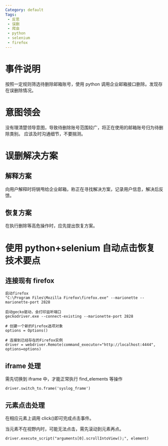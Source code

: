 ```yaml
---
Category: default
Tags: 
 - 反思
 - 误删
 - 爬虫
 - python
 - selenium
 - firefox
---
```


# 事件说明

按照一定规则筛选待删除邮箱账号，使用 python 调用企业邮箱接口删除。发现存在误删除情况。

# 意图领会
没有理清楚领导意图，导致待删除账号范围较广，将正在使用的邮箱账号归为待删除类别。
应该及时沟通细节，不要揣测。

# 误删解决方案
## 解释方案
向用户解释时将锅甩给企业邮箱，称正在寻找解决方案，记录用户信息，解决后反馈。

## 恢复方案
在执行删除等高危操作时，应先提出恢复方案。

# 使用 python+selenium 自动点击恢复技术要点
## 连接现有 firefox
```
启动firefox
"C:\Program Files\Mozilla Firefox\firefox.exe" --marionette --marionette-port 2828

启动gecko驱动，会打印监听端口
geckodriver.exe --connect-existing --marionette-port 2828
```

```
# 创建一个新的Firefox选项对象  
options = Options()  
  
# 连接到已经存在的Firefox实例  
driver = webdriver.Remote(command_executor="http://localhost:4444", options=options)
```

## iframe 处理
需先切换到 iframe 中，才能正常执行 find_elements 等操作
```
driver.switch_to.frame('syslog_frame')
```

## 元素点击处理
在相应元素上调用 click()即可完成点击事件。

当元素不在视野内时，可能无法点击，需先滚动到元素再点。
```
driver.execute_script("arguments[0].scrollIntoView();", element)
```
